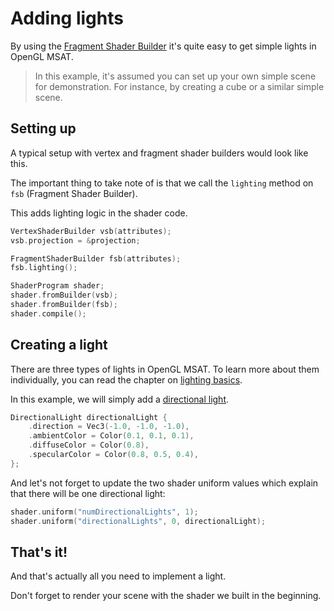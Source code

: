 # Adding lights

By using the [Fragment Shader Builder](../shader/fragment-shader-builder.md) it's quite
easy to get simple lights in OpenGL MSAT.

> In this example, it's assumed you can set up your own simple scene for demonstration. For instance, by creating a cube or 
> a similar simple scene.

## Setting up

A typical setup with vertex and fragment shader builders would look like this.

The important thing to take note of is that we call the ``lighting`` method
on ``fsb`` (Fragment Shader Builder).

This adds lighting logic in the shader code.

````c++
VertexShaderBuilder vsb(attributes);
vsb.projection = &projection;

FragmentShaderBuilder fsb(attributes);
fsb.lighting();

ShaderProgram shader;
shader.fromBuilder(vsb);
shader.fromBuilder(fsb);
shader.compile();
````

## Creating a light

There are three types of lights in OpenGL MSAT. To learn more about them
individually, you can read the chapter on [lighting basics](../lights/lights.md).

In this example, we will simply add a [directional light](../lights/directional.md).

````c++
DirectionalLight directionalLight {
    .direction = Vec3(-1.0, -1.0, -1.0),
    .ambientColor = Color(0.1, 0.1, 0.1),
    .diffuseColor = Color(0.8),
    .specularColor = Color(0.8, 0.5, 0.4),
};
````

And let's not forget to update the two shader uniform values which
explain that there will be one directional light:

````c++
shader.uniform("numDirectionalLights", 1);
shader.uniform("directionalLights", 0, directionalLight);
````

## That's it!

And that's actually all you need to implement a light.

Don't forget to render your scene with the shader we built in the beginning.